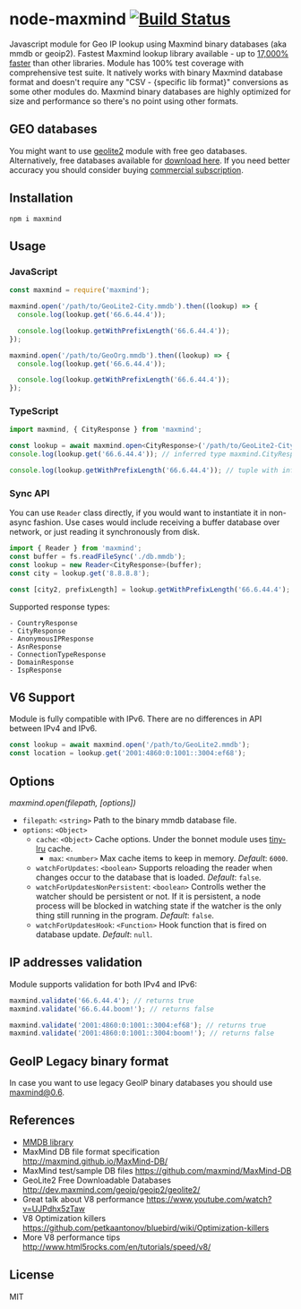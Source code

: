 # node-maxmind [![Build Status](https://api.travis-ci.org/runk/node-maxmind.svg?branch=master)](https://travis-ci.org/runk/node-maxmind)

Javascript module for Geo IP lookup using Maxmind binary databases (aka mmdb or geoip2).
Fastest Maxmind lookup library available - up to [17,000% faster](https://github.com/runk/node-maxmind-benchmark) than other libraries. Module has 100% test coverage with comprehensive test suite. It natively works with binary Maxmind database format and doesn't require any "CSV - {specific lib format}" conversions as some other modules do. Maxmind binary databases are highly optimized for size and performance so there's no point using other formats.

## GEO databases

You might want to use [geolite2](https://github.com/runk/node-geolite2) module with free geo databases. Alternatively, free databases available for [download here](http://dev.maxmind.com/geoip/geoip2/geolite2/). If you need better accuracy you should consider buying [commercial subscription](https://www.maxmind.com/en/geoip2-databases).

## Installation

```shell
npm i maxmind
```

## Usage

### JavaScript

```javascript
const maxmind = require('maxmind');

maxmind.open('/path/to/GeoLite2-City.mmdb').then((lookup) => {
  console.log(lookup.get('66.6.44.4'));

  console.log(lookup.getWithPrefixLength('66.6.44.4'));
});

maxmind.open('/path/to/GeoOrg.mmdb').then((lookup) => {
  console.log(lookup.get('66.6.44.4'));

  console.log(lookup.getWithPrefixLength('66.6.44.4'));
});
```

### TypeScript

```typescript
import maxmind, { CityResponse } from 'maxmind';

const lookup = await maxmind.open<CityResponse>('/path/to/GeoLite2-City.mmdb');
console.log(lookup.get('66.6.44.4')); // inferred type maxmind.CityResponse

console.log(lookup.getWithPrefixLength('66.6.44.4')); // tuple with inferred type [maxmind.CityResponse|null, number]
```

### Sync API

You can use `Reader` class directly, if you would want to instantiate it in non-async fashion. Use cases would include receiving a buffer database over network, or just reading it synchronously from disk.

```typescript
import { Reader } from 'maxmind';
const buffer = fs.readFileSync('./db.mmdb');
const lookup = new Reader<CityResponse>(buffer);
const city = lookup.get('8.8.8.8');

const [city2, prefixLength] = lookup.getWithPrefixLength('66.6.44.4');
```

Supported response types:

```
- CountryResponse
- CityResponse
- AnonymousIPResponse
- AsnResponse
- ConnectionTypeResponse
- DomainResponse
- IspResponse
```

## V6 Support

Module is fully compatible with IPv6. There are no differences in API between IPv4 and IPv6.

```javascript
const lookup = await maxmind.open('/path/to/GeoLite2.mmdb');
const location = lookup.get('2001:4860:0:1001::3004:ef68');
```

## Options

_maxmind.open(filepath, [options])_

- `filepath`: `<string>` Path to the binary mmdb database file.
- `options`: `<Object>`
  - `cache`: `<Object>` Cache options. Under the bonnet module uses [tiny-lru](https://github.com/avoidwork/tiny-lru) cache.
    - `max`: `<number>` Max cache items to keep in memory. _Default_: `6000`.
  - `watchForUpdates`: `<boolean>` Supports reloading the reader when changes occur to the database that is loaded. _Default_: `false`.
  - `watchForUpdatesNonPersistent`: `<boolean>` Controlls wether the watcher should be persistent or not. If it is persistent, a node process will be blocked in watching state if the watcher is the only thing still running in the program. _Default_: `false`.
  - `watchForUpdatesHook`: `<Function>` Hook function that is fired on database update. _Default_: `null`.

## IP addresses validation

Module supports validation for both IPv4 and IPv6:

```javascript
maxmind.validate('66.6.44.4'); // returns true
maxmind.validate('66.6.44.boom!'); // returns false

maxmind.validate('2001:4860:0:1001::3004:ef68'); // returns true
maxmind.validate('2001:4860:0:1001::3004:boom!'); // returns false
```

## GeoIP Legacy binary format

In case you want to use legacy GeoIP binary databases you should use [maxmind@0.6](https://github.com/runk/node-maxmind/releases/tag/v0.6.0).

## References

- [MMDB library](https://github.com/runk/mmdb-lib)
- MaxMind DB file format specification http://maxmind.github.io/MaxMind-DB/
- MaxMind test/sample DB files https://github.com/maxmind/MaxMind-DB
- GeoLite2 Free Downloadable Databases http://dev.maxmind.com/geoip/geoip2/geolite2/
- Great talk about V8 performance https://www.youtube.com/watch?v=UJPdhx5zTaw
- V8 Optimization killers https://github.com/petkaantonov/bluebird/wiki/Optimization-killers
- More V8 performance tips http://www.html5rocks.com/en/tutorials/speed/v8/

## License

MIT
